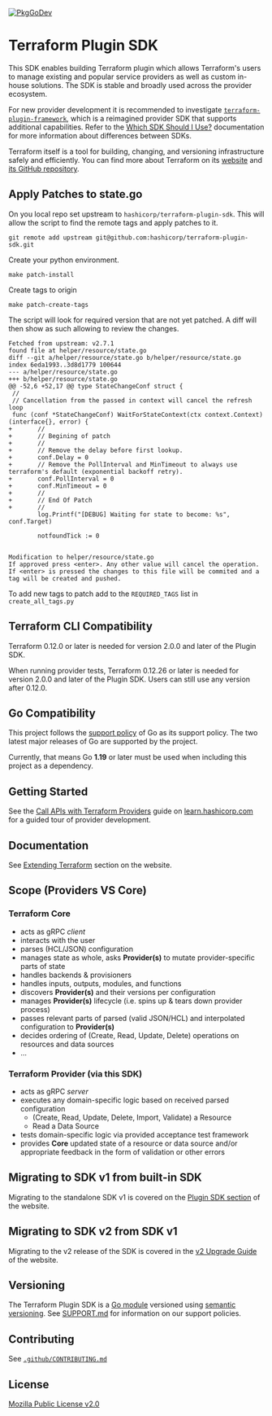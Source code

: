 [![PkgGoDev](https://pkg.go.dev/badge/github.com/hashicorp/terraform-plugin-sdk/v2)](https://pkg.go.dev/github.com/hashicorp/terraform-plugin-sdk/v2)

# Terraform Plugin SDK

This SDK enables building Terraform plugin which allows Terraform's users to manage existing and popular service providers as well as custom in-house solutions. The SDK is stable and broadly used across the provider ecosystem.

For new provider development it is recommended to investigate [`terraform-plugin-framework`](https://github.com/hashicorp/terraform-plugin-framework), which is a reimagined provider SDK that supports additional capabilities. Refer to the [Which SDK Should I Use?](https://terraform.io/docs/plugin/which-sdk.html) documentation for more information about differences between SDKs.

Terraform itself is a tool for building, changing, and versioning infrastructure safely and efficiently. You can find more about Terraform on its [website](https://www.terraform.io) and [its GitHub repository](https://github.com/hashicorp/terraform).


## Apply Patches to state.go

On you local repo set upstream to `hashicorp/terraform-plugin-sdk`.
This will allow the script to find the remote tags and apply patches to it.

```shell
git remote add upstream git@github.com:hashicorp/terraform-plugin-sdk.git
```

Create your python environment.

```shell
make patch-install
```

Create tags to origin

```shell
make patch-create-tags
```

The script will look for required version that are not yet patched.
A diff will then show as such allowing to review the changes.
```shell
Fetched from upstream: v2.7.1
found file at helper/resource/state.go
diff --git a/helper/resource/state.go b/helper/resource/state.go
index 6eda1993..3d8d1779 100644
--- a/helper/resource/state.go
+++ b/helper/resource/state.go
@@ -52,6 +52,17 @@ type StateChangeConf struct {
 //
 // Cancellation from the passed in context will cancel the refresh loop
 func (conf *StateChangeConf) WaitForStateContext(ctx context.Context) (interface{}, error) {
+       //
+       // Begining of patch
+       // 
+       // Remove the delay before first lookup.
+       conf.Delay = 0
+       // Remove the PollInterval and MinTimeout to always use terraform's default (exponential backoff retry).
+       conf.PollInterval = 0
+       conf.MinTimeout = 0
+       //
+       // End Of Patch
+       //
        log.Printf("[DEBUG] Waiting for state to become: %s", conf.Target)
 
        notfoundTick := 0


Modification to helper/resource/state.go
If approved press <enter>. Any other value will cancel the operation.
If <enter> is pressed the changes to this file will be commited and a tag will be created and pushed.
```

To add new tags to patch add to the `REQUIRED_TAGS` list in `create_all_tags.py`

## Terraform CLI Compatibility

Terraform 0.12.0 or later is needed for version 2.0.0 and later of the Plugin SDK.

When running provider tests, Terraform 0.12.26 or later is needed for version 2.0.0 and later of the Plugin SDK. Users can still use any version after 0.12.0.

## Go Compatibility

This project follows the [support policy](https://golang.org/doc/devel/release.html#policy) of Go as its support policy. The two latest major releases of Go are supported by the project.

Currently, that means Go **1.19** or later must be used when including this project as a dependency.

## Getting Started

See the [Call APIs with Terraform Providers](https://learn.hashicorp.com/collections/terraform/providers) guide on [learn.hashicorp.com](https://learn.hashicorp.com) for a guided tour of provider development.

## Documentation

See [Extending Terraform](https://www.terraform.io/docs/extend/index.html) section on the website.

## Scope (Providers VS Core)

### Terraform Core

 - acts as gRPC _client_
 - interacts with the user
 - parses (HCL/JSON) configuration
 - manages state as whole, asks **Provider(s)** to mutate provider-specific parts of state
 - handles backends & provisioners
 - handles inputs, outputs, modules, and functions
 - discovers **Provider(s)** and their versions per configuration
 - manages **Provider(s)** lifecycle (i.e. spins up & tears down provider process)
 - passes relevant parts of parsed (valid JSON/HCL) and interpolated configuration to **Provider(s)**
 - decides ordering of (Create, Read, Update, Delete) operations on resources and data sources
 - ...

### Terraform Provider (via this SDK)

 - acts as gRPC _server_
 - executes any domain-specific logic based on received parsed configuration
   - (Create, Read, Update, Delete, Import, Validate) a Resource
   - Read a Data Source
 - tests domain-specific logic via provided acceptance test framework
 - provides **Core** updated state of a resource or data source and/or appropriate feedback in the form of validation or other errors

## Migrating to SDK v1 from built-in SDK

Migrating to the standalone SDK v1 is covered on the [Plugin SDK section](https://www.terraform.io/docs/extend/guides/v1-upgrade-guide.html) of the website.

## Migrating to SDK v2 from SDK v1

Migrating to the v2 release of the SDK is covered in the [v2 Upgrade Guide](https://www.terraform.io/docs/extend/guides/v2-upgrade-guide.html) of the website.

## Versioning

The Terraform Plugin SDK is a [Go module](https://github.com/golang/go/wiki/Modules) versioned using [semantic versioning](https://semver.org/). See [SUPPORT.md](https://github.com/hashicorp/terraform-plugin-sdk/blob/main/SUPPORT.md) for information on our support policies.

## Contributing

See [`.github/CONTRIBUTING.md`](https://github.com/hashicorp/terraform-plugin-sdk/blob/main/.github/CONTRIBUTING.md)

## License

[Mozilla Public License v2.0](https://github.com/hashicorp/terraform-plugin-sdk/blob/main/LICENSE)

